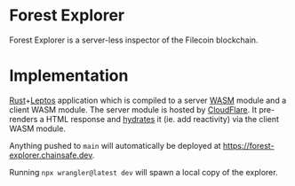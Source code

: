 # Forest Explorer

Forest Explorer is a server-less inspector of the Filecoin blockchain.

# Implementation

[Rust](https://www.rust-lang.org/)+[Leptos](https://leptos.dev/) application which is compiled to a server [WASM](https://webassembly.org/) module and a client WASM module. The server module is hosted by [CloudFlare](https://workers.cloudflare.com/). It pre-renders a HTML response and [hydrates](https://book.leptos.dev/ssr/index.html) it (ie. add reactivity) via the client WASM module.

Anything pushed to `main` will automatically be deployed at <https://forest-explorer.chainsafe.dev>.

Running `npx wrangler@latest dev` will spawn a local copy of the explorer.
